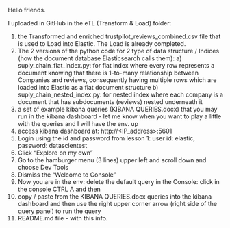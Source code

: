 Hello friends.



I uploaded in GitHub in the eTL (Transform & Load) folder:

1. the Transformed and enriched trustpilot_reviews_combined.csv file that is used to Load into Elastic. The Load is already completed.
3. The 2 versions of the python code for 2 type of data structure / Indices (how the document database Elasticsearch calls them):
   a) suply_chain_flat_index.py: for flat index where every row represents a document knowing that there is 1-to-many relationship between Companies and reviews, consequently having multiple rows which are loaded into Elastic as a flat document structure
   b) suply_chain_nested_index.py: for nested index where each company is a document that has subdocuments (reviews) nested underneath it
4.	a set of example kibana queries (KIBANA QUERIES.docx) that you may run in the kibana dashboard - let me know when you want to play a little with the queries and I will have the env. up
5.	access kibana dashboard at: http://<IP_address>:5601
6.	Login using the id and password from lesson 1: user id: elastic, password: datascientest
7.	Click “Explore on my own”
8.	Go to the hamburger menu (3 lines) upper left and scroll down and choose Dev Tools
9.	Dismiss the “Welcome to Console”
10.	Now you are in the env: delete the default query in the Console: click in the console CTRL A and then <Delete or Backspace>
11.	copy / paste from the KIBANA QUERIES.docx queries into the kibana dashboard and then use the right upper corner arrow (right side of the query panel) to run the query
12.	README.md file - with this info.

